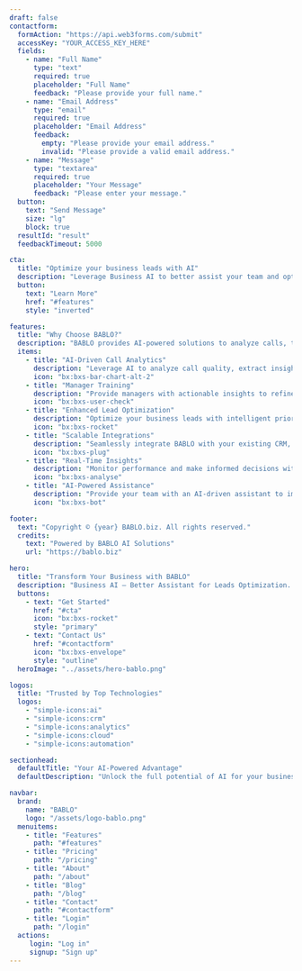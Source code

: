 ```yaml
---
draft: false
contactform:
  formAction: "https://api.web3forms.com/submit"
  accessKey: "YOUR_ACCESS_KEY_HERE"
  fields:
    - name: "Full Name"
      type: "text"
      required: true
      placeholder: "Full Name"
      feedback: "Please provide your full name."
    - name: "Email Address"
      type: "email"
      required: true
      placeholder: "Email Address"
      feedback:
        empty: "Please provide your email address."
        invalid: "Please provide a valid email address."
    - name: "Message"
      type: "textarea"
      required: true
      placeholder: "Your Message"
      feedback: "Please enter your message."
  button:
    text: "Send Message"
    size: "lg"
    block: true
  resultId: "result"
  feedbackTimeout: 5000

cta:
  title: "Optimize your business leads with AI"
  description: "Leverage Business AI to better assist your team and optimize lead conversion with cutting-edge tools."
  button:
    text: "Learn More"
    href: "#features"
    style: "inverted"

features:
  title: "Why Choose BABLO?"
  description: "BABLO provides AI-powered solutions to analyze calls, train managers, and enhance lead optimization."
  items:
    - title: "AI-Driven Call Analytics"
      description: "Leverage AI to analyze call quality, extract insights, and improve performance."
      icon: "bx:bxs-bar-chart-alt-2"
    - title: "Manager Training"
      description: "Provide managers with actionable insights to refine their negotiation and leadership skills."
      icon: "bx:bxs-user-check"
    - title: "Enhanced Lead Optimization"
      description: "Optimize your business leads with intelligent prioritization and AI-powered recommendations."
      icon: "bx:bxs-rocket"
    - title: "Scalable Integrations"
      description: "Seamlessly integrate BABLO with your existing CRM, telephony, and analytics tools."
      icon: "bx:bxs-plug"
    - title: "Real-Time Insights"
      description: "Monitor performance and make informed decisions with live data dashboards."
      icon: "bx:bxs-analyse"
    - title: "AI-Powered Assistance"
      description: "Provide your team with an AI-driven assistant to improve workflow and communication."
      icon: "bx:bxs-bot"

footer:
  text: "Copyright © {year} BABLO.biz. All rights reserved."
  credits:
    text: "Powered by BABLO AI Solutions"
    url: "https://bablo.biz"

hero:
  title: "Transform Your Business with BABLO"
  description: "Business AI – Better Assistant for Leads Optimization. Enhance call analytics, train managers, and drive results with AI."
  buttons:
    - text: "Get Started"
      href: "#cta"
      icon: "bx:bxs-rocket"
      style: "primary"
    - text: "Contact Us"
      href: "#contactform"
      icon: "bx:bxs-envelope"
      style: "outline"
  heroImage: "../assets/hero-bablo.png"

logos:
  title: "Trusted by Top Technologies"
  logos:
    - "simple-icons:ai"
    - "simple-icons:crm"
    - "simple-icons:analytics"
    - "simple-icons:cloud"
    - "simple-icons:automation"

sectionhead:
  defaultTitle: "Your AI-Powered Advantage"
  defaultDescription: "Unlock the full potential of AI for your business operations."

navbar:
  brand:
    name: "BABLO"
    logo: "/assets/logo-bablo.png"
  menuitems:
    - title: "Features"
      path: "#features"
    - title: "Pricing"
      path: "/pricing"
    - title: "About"
      path: "/about"
    - title: "Blog"
      path: "/blog"
    - title: "Contact"
      path: "#contactform"
    - title: "Login"
      path: "/login"
  actions:
     login: "Log in"
     signup: "Sign up"
---
```

